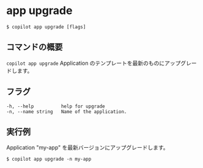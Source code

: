 # app upgrade
```console
$ copilot app upgrade [flags]
```

## コマンドの概要

`copilot app upgrade` Application のテンプレートを最新のものにアップグレードします。

## フラグ

```
-h, --help          help for upgrade
-n, --name string   Name of the application.
```

## 実行例
Application "my-app" を最新バージョンにアップグレードします。
```console
$ copilot app upgrade -n my-app
```
